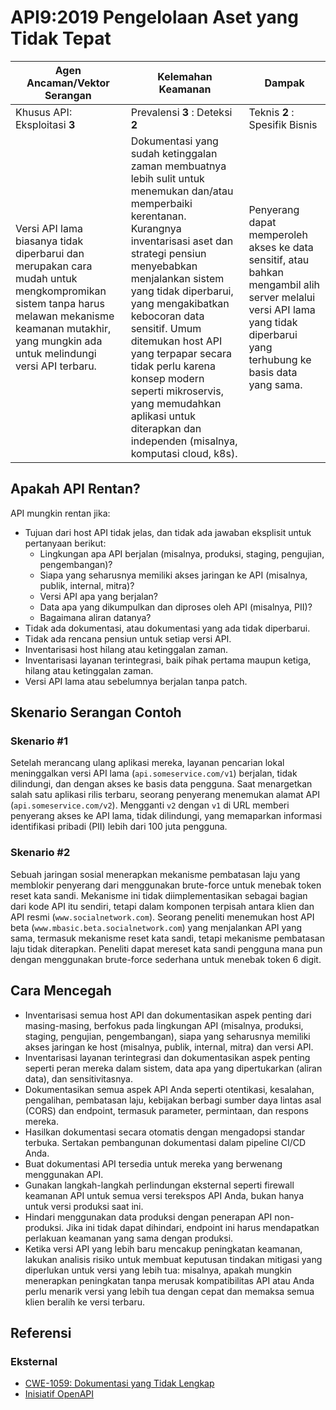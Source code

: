 # API9:2019 Pengelolaan Aset yang Tidak Tepat

| Agen Ancaman/Vektor Serangan | Kelemahan Keamanan | Dampak |
| - | - | - |
| Khusus API: Eksploitasi **3** | Prevalensi **3** : Deteksi **2** | Teknis **2** : Spesifik Bisnis |
| Versi API lama biasanya tidak diperbarui dan merupakan cara mudah untuk mengkompromikan sistem tanpa harus melawan mekanisme keamanan mutakhir, yang mungkin ada untuk melindungi versi API terbaru. | Dokumentasi yang sudah ketinggalan zaman membuatnya lebih sulit untuk menemukan dan/atau memperbaiki kerentanan. Kurangnya inventarisasi aset dan strategi pensiun menyebabkan menjalankan sistem yang tidak diperbarui, yang mengakibatkan kebocoran data sensitif. Umum ditemukan host API yang terpapar secara tidak perlu karena konsep modern seperti mikroservis, yang memudahkan aplikasi untuk diterapkan dan independen (misalnya, komputasi cloud, k8s). | Penyerang dapat memperoleh akses ke data sensitif, atau bahkan mengambil alih server melalui versi API lama yang tidak diperbarui yang terhubung ke basis data yang sama. |

## Apakah API Rentan?

API mungkin rentan jika:

* Tujuan dari host API tidak jelas, dan tidak ada jawaban eksplisit untuk pertanyaan berikut:
  * Lingkungan apa API berjalan (misalnya, produksi, staging, pengujian, pengembangan)?
  * Siapa yang seharusnya memiliki akses jaringan ke API (misalnya, publik, internal, mitra)?
  * Versi API apa yang berjalan?
  * Data apa yang dikumpulkan dan diproses oleh API (misalnya, PII)?
  * Bagaimana aliran datanya?  
* Tidak ada dokumentasi, atau dokumentasi yang ada tidak diperbarui.
* Tidak ada rencana pensiun untuk setiap versi API.  
* Inventarisasi host hilang atau ketinggalan zaman.
* Inventarisasi layanan terintegrasi, baik pihak pertama maupun ketiga, hilang atau ketinggalan zaman. 
* Versi API lama atau sebelumnya berjalan tanpa patch.

## Skenario Serangan Contoh

### Skenario #1

Setelah merancang ulang aplikasi mereka, layanan pencarian lokal meninggalkan versi API lama (`api.someservice.com/v1`) berjalan, tidak dilindungi, dan dengan akses ke basis data pengguna. Saat menargetkan salah satu aplikasi rilis terbaru, seorang penyerang menemukan alamat API (`api.someservice.com/v2`). Mengganti `v2` dengan `v1` di URL memberi penyerang akses ke API lama, tidak dilindungi, yang memaparkan informasi identifikasi pribadi (PII) lebih dari 100 juta pengguna.

### Skenario #2

Sebuah jaringan sosial menerapkan mekanisme pembatasan laju yang memblokir penyerang dari menggunakan brute-force untuk menebak token reset kata sandi. Mekanisme ini tidak diimplementasikan sebagai bagian dari kode API itu sendiri, tetapi dalam komponen terpisah antara klien dan API resmi (`www.socialnetwork.com`). Seorang peneliti menemukan host API beta (`www.mbasic.beta.socialnetwork.com`) yang menjalankan API yang sama, termasuk mekanisme reset kata sandi, tetapi mekanisme pembatasan laju tidak diterapkan. Peneliti dapat mereset kata sandi pengguna mana pun dengan menggunakan brute-force sederhana untuk menebak token 6 digit.

## Cara Mencegah

* Inventarisasi semua host API dan dokumentasikan aspek penting dari masing-masing, berfokus pada lingkungan API (misalnya, produksi, staging, pengujian, pengembangan), siapa yang seharusnya memiliki akses jaringan ke host (misalnya, publik, internal, mitra) dan versi API.
* Inventarisasi layanan terintegrasi dan dokumentasikan aspek penting seperti peran mereka dalam sistem, data apa yang dipertukarkan (aliran data), dan sensitivitasnya.  
* Dokumentasikan semua aspek API Anda seperti otentikasi, kesalahan, pengalihan, pembatasan laju, kebijakan berbagi sumber daya lintas asal (CORS) dan endpoint, termasuk parameter, permintaan, dan respons mereka.
* Hasilkan dokumentasi secara otomatis dengan mengadopsi standar terbuka. Sertakan pembangunan dokumentasi dalam pipeline CI/CD Anda.
* Buat dokumentasi API tersedia untuk mereka yang berwenang menggunakan API.
* Gunakan langkah-langkah perlindungan eksternal seperti firewall keamanan API untuk semua versi terekspos API Anda, bukan hanya untuk versi produksi saat ini.
* Hindari menggunakan data produksi dengan penerapan API non-produksi. Jika ini tidak dapat dihindari, endpoint ini harus mendapatkan perlakuan keamanan yang sama dengan produksi.
* Ketika versi API yang lebih baru mencakup peningkatan keamanan, lakukan analisis risiko untuk membuat keputusan tindakan mitigasi yang diperlukan untuk versi yang lebih tua: misalnya, apakah mungkin menerapkan peningkatan tanpa merusak kompatibilitas API atau Anda perlu menarik versi yang lebih tua dengan cepat dan memaksa semua klien beralih ke versi terbaru.

## Referensi

### Eksternal 

* [CWE-1059: Dokumentasi yang Tidak Lengkap][1] 
* [Inisiatif OpenAPI][2]

[1]: https://cwe.mitre.org/data/definitions/1059.html
[2]: https://www.openapis.org/